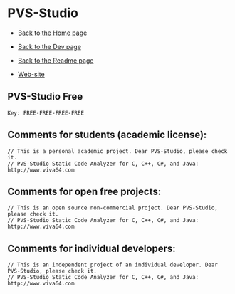 # PVS-Studio

- [Back to the Home page](../../README.md)
- [Back to the Dev page](../README.md)
- [Back to the Readme page](README.md)

- [Web-site](https://www.viva64.com/ru/b/0457/)

## PVS-Studio Free
```Key: FREE-FREE-FREE-FREE```

## Comments for students (academic license):
```
// This is a personal academic project. Dear PVS-Studio, please check it.
// PVS-Studio Static Code Analyzer for C, C++, C#, and Java: http://www.viva64.com
```

## Comments for open free projects:
```
// This is an open source non-commercial project. Dear PVS-Studio, please check it.
// PVS-Studio Static Code Analyzer for C, C++, C#, and Java: http://www.viva64.com
```

## Comments for individual developers:
```
// This is an independent project of an individual developer. Dear PVS-Studio, please check it.
// PVS-Studio Static Code Analyzer for C, C++, C#, and Java: http://www.viva64.com
```
